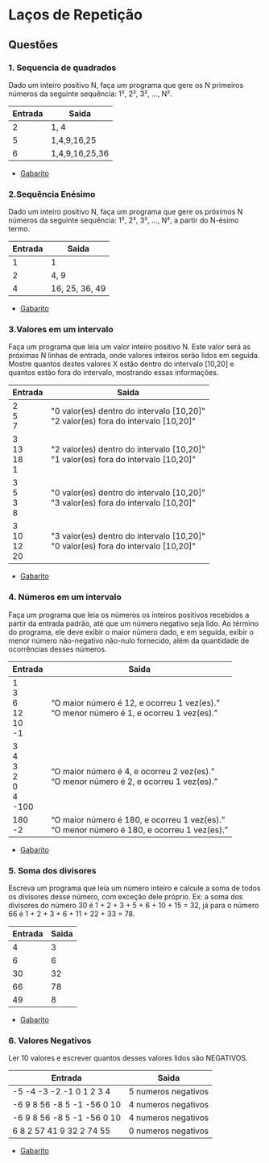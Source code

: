 # Laços de Repetição


## Questões

### 1. Sequencia de quadrados
Dado um inteiro positivo N, faça um programa que gere os N primeiros números da seguinte sequência: 1², 2², 3², …, N².

Entrada   | Saida
--------- | ------
2| 1, 4
5| 1,4,9,16,25
6|1,4,9,16,25,36


* [Gabarito](./qst01.lua)

### 2.Sequência Enésimo
Dado um inteiro positivo N, faça um programa que gere os próximos N números da seguinte sequência: 1², 2², 3², …, N², a partir do N-ésimo termo.

Entrada   | Saida
--------- | ------
1| 1
2| 4, 9
4| 16, 25, 36, 49


* [Gabarito](./qst02.lua)
### 3.Valores em um intervalo

Faça um programa que leia um valor inteiro positivo N. Este valor será as próximas N linhas de entrada, onde valores inteiros serão lidos em seguida.
Mostre quantos destes valores X estão dentro do intervalo [10,20] e quantos estão fora do intervalo, mostrando essas informações.

Entrada   | Saida
--------- | ------
2<br>5<br>7| "0 valor(es) dentro do intervalo [10,20]"<br>"2 valor(es) fora do intervalo [10,20]"
3<br>13<br>18<br>1| "2 valor(es) dentro do intervalo [10,20]"<br>"1 valor(es) fora do intervalo [10,20]"
3<br>5<br>3<br>8| "0 valor(es) dentro do intervalo [10,20]"<br>"3 valor(es) fora do intervalo [10,20]"
3<br>10<br>12<br>20|"3 valor(es) dentro do intervalo [10,20]"<br>"0 valor(es) fora do intervalo [10,20]"



* [Gabarito](./qst03.lua)
### 4. Números em um intervalo

Faça um programa que leia os números os inteiros positivos recebidos a partir da entrada padrão, até que um número negativo seja lido. Ao término do programa, ele deve exibir o maior número dado, e em seguida, exibir o menor número não-negativo não-nulo fornecido, além da quantidade de ocorrências desses números. 


Entrada   | Saida
--------- | ------
1<br>3<br>6<br>12<br>10<br>-1| “O maior número é 12, e ocorreu 1 vez(es).” <br>“O menor número é 1, e ocorreu 1 vez(es).”
3<br>4<br>3<br>2<br>0<br>4<br>-100| “O maior número é 4, e ocorreu 2 vez(es).”<br>“O menor número é 2, e ocorreu 1 vez(es).”
180<br>-2|“O maior número é 180, e ocorreu 1 vez(es).”<br>“O menor número é 180, e ocorreu 1 vez(es).”

* [Gabarito](./qst04.lua)


### 5. Soma dos divisores
Escreva um programa que leia um número inteiro e calcule a soma de todos os divisores desse número, com exceção dele próprio. Ex: a soma dos divisores do número 30 é 1 + 2 + 3 + 5 + 6 + 10 + 15 = 32, já para o número 66 é 1 + 2 + 3 + 6 + 11 + 22 + 33 = 78.

Entrada   | Saida
--------- | ------
4| 3
6|6 
30|32
66|78
49|8


* [Gabarito](./qst05.lua)

### 6. Valores Negativos
Ler 10 valores e escrever quantos desses valores lidos são NEGATIVOS.

Entrada   | Saida
--------- | ------
-5 -4 -3 -2 -1 0 1 2 3 4| 5 numeros negativos
-6 9 8 56 -8 5 -1 -56 0 10|4 numeros negativos
-6 9 8 56 -8 5 -1 -56 0 10|4 numeros negativos
6 8 2 57 41 9 32 2 74 55|0 numeros negativos


* [Gabarito](./qst06.lua)
